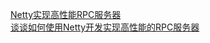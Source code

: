 [Netty实现高性能RPC服务器](http://www.cnblogs.com/softidea/p/5981216.html)   
[谈谈如何使用Netty开发实现高性能的RPC服务器](http://www.cnblogs.com/jietang/p/5615681.html)

